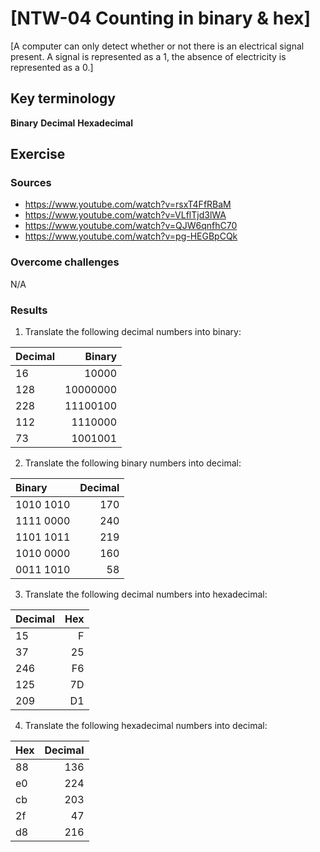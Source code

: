 # [NTW-04 Counting in binary & hex]
[A computer can only detect whether or not there is an electrical signal present. A signal is represented as a 1, the absence of electricity is represented as a 0.]

## Key terminology
**Binary**
**Decimal**
**Hexadecimal** 

## Exercise
### Sources
- https://www.youtube.com/watch?v=rsxT4FfRBaM
- https://www.youtube.com/watch?v=VLflTjd3lWA
- https://www.youtube.com/watch?v=QJW6qnfhC70
- https://www.youtube.com/watch?v=pg-HEGBpCQk

### Overcome challenges
N/A

### Results

1. Translate the following decimal numbers into binary:

|Decimal  |  Binary |
|:--------|--------:|
|16       | 10000   |
|128      | 10000000|
|228      | 11100100|
|112      | 1110000 |
|73       | 1001001 |


2. Translate the following binary numbers into decimal:

|Binary   | Decimal |
|:--------|--------:|
|1010 1010| 170     |
|1111 0000| 240     |
|1101 1011| 219     |
|1010 0000| 160     |
|0011 1010| 58      |


3. Translate the following decimal numbers into hexadecimal:

|Decimal  | Hex     |
|:--------|--------:|
|15       | F       |
|37       | 25      |
|246      | F6      |
|125      | 7D      |
|209      | D1      |

4. Translate the following hexadecimal numbers into decimal:

|Hex      | Decimal |
|:--------|--------:|
|88       | 136     |
|e0       | 224     |
|cb       | 203     |
|2f       | 47      |
|d8       | 216     |